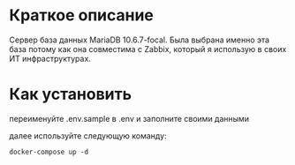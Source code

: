 # Краткое описание
Сервер база данных MariaDB 10.6.7-focal.
Была выбрана именно эта база потому как она совместима с Zabbix, который я использую в своих ИТ инфраструктурах.

# Как установить
переименуйте .env.sample в .env и заполните своими данными

далее используйте следующую команду:
```
docker-compose up -d
```
